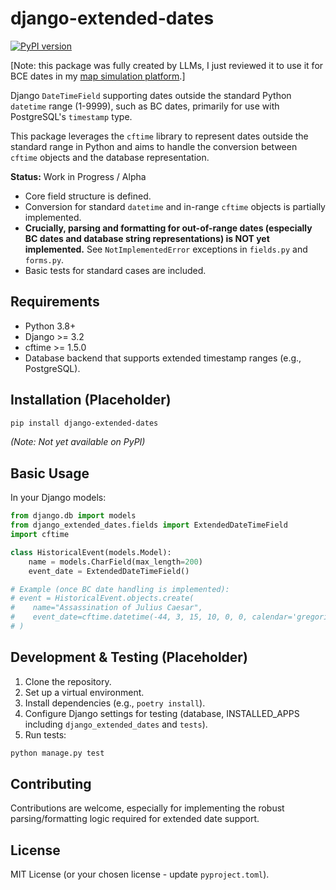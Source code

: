 # django-extended-dates

[![PyPI version](https://badge.fury.io/py/django-extended-dates.svg)](https://badge.fury.io/py/django-extended-dates) <!-- Optional: Add badge if/when published -->

[Note: this package was fully created by LLMs, I just reviewed it to use it for BCE dates in my [map simulation platform](https://app.isildur.co/).]

Django `DateTimeField` supporting dates outside the standard Python `datetime` range (1-9999), such as BC dates, primarily for use with PostgreSQL's `timestamp` type.

This package leverages the `cftime` library to represent dates outside the standard range in Python and aims to handle the conversion between `cftime` objects and the database representation.

**Status:** Work in Progress / Alpha

- Core field structure is defined.
- Conversion for standard `datetime` and in-range `cftime` objects is partially implemented.
- **Crucially, parsing and formatting for out-of-range dates (especially BC dates and database string representations) is NOT yet implemented.** See `NotImplementedError` exceptions in `fields.py` and `forms.py`.
- Basic tests for standard cases are included.

## Requirements

*   Python 3.8+
*   Django >= 3.2
*   cftime >= 1.5.0
*   Database backend that supports extended timestamp ranges (e.g., PostgreSQL).

## Installation (Placeholder)

```bash
pip install django-extended-dates
```

*(Note: Not yet available on PyPI)*

## Basic Usage

In your Django models:

```python
from django.db import models
from django_extended_dates.fields import ExtendedDateTimeField
import cftime

class HistoricalEvent(models.Model):
    name = models.CharField(max_length=200)
    event_date = ExtendedDateTimeField()

# Example (once BC date handling is implemented):
# event = HistoricalEvent.objects.create(
#    name="Assassination of Julius Caesar",
#    event_date=cftime.datetime(-44, 3, 15, 10, 0, 0, calendar='gregorian')
# )
```

## Development & Testing (Placeholder)

1.  Clone the repository.
2.  Set up a virtual environment.
3.  Install dependencies (e.g., `poetry install`).
4.  Configure Django settings for testing (database, INSTALLED_APPS including `django_extended_dates` and `tests`).
5.  Run tests:

```bash
python manage.py test
```

## Contributing

Contributions are welcome, especially for implementing the robust parsing/formatting logic required for extended date support.

## License

MIT License (or your chosen license - update `pyproject.toml`). 